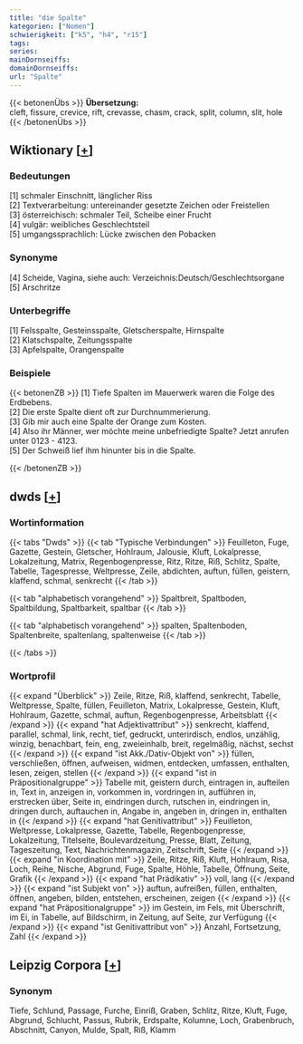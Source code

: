 ```yaml
---
title: "die Spalte"
kategorien: ["Nomen"]
schwierigkeit: ["k5", "h4", "r15"]
tags:
series:
mainDornseiffs:
domainDornseiffs:
url: "Spalte"
---
```


{{< betonenÜbs >}}
**Übersetzung:**  
cleft, fissure, crevice, rift, crevasse, chasm, crack, split, column, slit, hole  
{{< /betonenÜbs >}}

## Wiktionary [[+](https://de.wiktionary.org/wiki/Spalte)]

### Bedeutungen
[1] schmaler Einschnitt, länglicher Riss  
[2] Textverarbeitung: untereinander gesetzte Zeichen oder Freistellen  
[3] österreichisch: schmaler Teil, Scheibe einer Frucht  
[4] vulgär: weibliches Geschlechtsteil  
[5] umgangssprachlich: Lücke zwischen den Pobacken  

### Synonyme
[4] Scheide, Vagina, siehe auch: Verzeichnis:Deutsch/Geschlechtsorgane  
[5] Arschritze  

### Unterbegriffe
[1] Felsspalte, Gesteinsspalte, Gletscherspalte, Hirnspalte  
[2] Klatschspalte, Zeitungsspalte  
[3] Apfelspalte, Orangenspalte  

### Beispiele
{{< betonenZB >}}
[1] Tiefe Spalten im Mauerwerk waren die Folge des Erdbebens.  
[2] Die erste Spalte dient oft zur Durchnummerierung.  
[3] Gib mir auch eine Spalte der Orange zum Kosten.  
[4] Also ihr Männer, wer möchte meine unbefriedigte Spalte? Jetzt anrufen unter 0123 - 4123.  
[5] Der Schweiß lief ihm hinunter bis in die Spalte.  

{{< /betonenZB >}}


## dwds [[+](https://www.dwds.de/wb/Spalte)]

### Wortinformation
{{< tabs "Dwds" >}}
{{< tab "Typische Verbindungen" >}}
Feuilleton, Fuge, Gazette, Gestein, Gletscher, Hohlraum, Jalousie, Kluft, Lokalpresse, Lokalzeitung, Matrix, Regenbogenpresse, Ritz, Ritze, Riß, Schlitz, Spalte, Tabelle, Tagespresse, Weltpresse, Zeile, abdichten, auftun, füllen, geistern, klaffend, schmal, senkrecht
{{< /tab >}}

{{< tab "alphabetisch vorangehend" >}}
Spaltbreit, Spaltboden, Spaltbildung, Spaltbarkeit, spaltbar
{{< /tab >}}

{{< tab "alphabetisch vorangehend" >}}
spalten, Spaltenboden, Spaltenbreite, spaltenlang, spaltenweise
{{< /tab >}}

{{< /tabs >}}

### Wortprofil
{{< expand "Überblick" >}} Zeile, Ritze, Riß, klaffend, senkrecht, Tabelle, Weltpresse, Spalte, füllen, Feuilleton, Matrix, Lokalpresse, Gestein, Kluft, Hohlraum, Gazette, schmal, auftun, Regenbogenpresse, Arbeitsblatt {{< /expand >}}
{{< expand "hat Adjektivattribut" >}} senkrecht, klaffend, parallel, schmal, link, recht, tief, gedruckt, unterirdisch, endlos, unzählig, winzig, benachbart, fein, eng, zweieinhalb, breit, regelmäßig, nächst, sechst {{< /expand >}}
{{< expand "ist Akk./Dativ-Objekt von" >}} füllen, verschließen, öffnen, aufweisen, widmen, entdecken, umfassen, enthalten, lesen, zeigen, stellen {{< /expand >}}
{{< expand "ist in Präpositionalgruppe" >}} Tabelle mit, geistern durch, eintragen in, aufteilen in, Text in, anzeigen in, vorkommen in, vordringen in, aufführen in, erstrecken über, Seite in, eindringen durch, rutschen in, eindringen in, dringen durch, auftauchen in, Angabe in, angeben in, dringen in, enthalten in {{< /expand >}}
{{< expand "hat Genitivattribut" >}} Feuilleton, Weltpresse, Lokalpresse, Gazette, Tabelle, Regenbogenpresse, Lokalzeitung, Titelseite, Boulevardzeitung, Presse, Blatt, Zeitung, Tageszeitung, Text, Nachrichtenmagazin, Zeitschrift, Seite {{< /expand >}}
{{< expand "in Koordination mit" >}} Zeile, Ritze, Riß, Kluft, Hohlraum, Risa, Loch, Reihe, Nische, Abgrund, Fuge, Spalte, Höhle, Tabelle, Öffnung, Seite, Grafik {{< /expand >}}
{{< expand "hat Prädikativ" >}} voll, lang {{< /expand >}}
{{< expand "ist Subjekt von" >}} auftun, aufreißen, füllen, enthalten, öffnen, angeben, bilden, entstehen, erscheinen, zeigen {{< /expand >}}
{{< expand "hat Präpositionalgruppe" >}} im Gestein, im Fels, mit Überschrift, im Ei, in Tabelle, auf Bildschirm, in Zeitung, auf Seite, zur Verfügung {{< /expand >}}
{{< expand "ist Genitivattribut von" >}} Anzahl, Fortsetzung, Zahl {{< /expand >}}

## Leipzig Corpora [[+](https://corpora.uni-leipzig.de/en/res?word=Spalte&corpusId=deu_newscrawl-public_2018)]


### Synonym
Tiefe, Schlund, Passage, Furche, Einriß, Graben, Schlitz, Ritze, Kluft, Fuge, Abgrund, Schlucht, Passus, Rubrik, Erdspalte, Kolumne, Loch, Grabenbruch, Abschnitt, Canyon, Mulde, Spalt, Riß, Klamm

